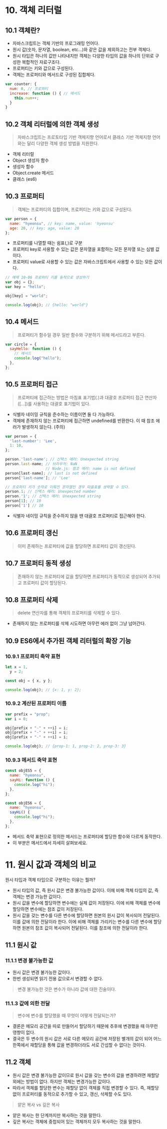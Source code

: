 # 10. 객체 리터럴

## 10.1 객체란?

- 자바스크립트는 객체 기반의 프로그래밍 언어다.
- 원시 값(숫자, 문자열, boolean, etc...)와 같은 값을 제외하고는 전부 객체다.
- 원시 타입은 하나의 값만 나타내지만 객체는 다양한 타입의 값을 하나의 단위로 구성한 복합적인 자료구조다.
- 프로퍼티는 키와 값으로 구성된다.
- 객체는 프로퍼티와 메서드로 구성된 집합체다.

```javascript
var counter: {
  num: 0, // 프로퍼티
  increase: function () { // 메서드
    this.num++;
  }
}
```

## 10.2 객체 리터럴에 의한 객체 생성

> 자바스크립트는 프로토타입 기반 객체지향 언어로서 클래스 기반 객체지향 언어와는 달리 다양한 객체 생성 방법을 지원한다.

- 객체 리터럴
- Object 생성자 함수
- 생성자 함수
- Object.create 메서드
- 클래스 (es6)

## 10.3 프로퍼티

> 객체는 프로퍼티의 집합이며, 프로퍼티는 키와 값으로 구성된다.

```javascript
var person = {
  name: "hyeonsu", // key: name, value: 'hyeonsu'
  age: 20, // key: age, value: 20
};
```

- 프로퍼티를 나열할 때는 쉼표(,)로 구분
- 프로퍼티 key로 사용할 수 있는 값은 문자열을 포함하는 모든 문자열 또는 심벌 값이다.
- 프로퍼티 value로 사용할 수 있는 값은 자바스크립트에서 사용할 수 있는 모든 값이다.

```javascript
// 예제 10-06 프로퍼티 키를 동적으로 생성하기
var obj = {};
var key = "hello";

obj[key] = "world";

console.log(obj); // {hello: "world"}
```

## 10.4 메서드

> 프로퍼티가 함수일 경우 일반 함수와 구분하기 위해 메서드라고 부른다.

```javascript
var circle = {
  sayHello: function () {
    // 메서드
    console.log("hello");
  },
};
```

## 10.5 프로퍼티 접근

> 프로퍼티에 접근하는 방법은 마침표 표기법(.)과 대괄호 프로퍼티 접근 연산자([...])를 사용하는 대괄호 표기법이 있다.

- 식별자 네이밍 규칙을 준수하는 이름이면 둘 다 가능하다.
- 객체에 존재하지 않는 프로퍼티에 접근하면 undefined를 반환한다. 이 때 참조 에러가 발생하지 않는다. (주의)

```javascript
var person = {
  'last-number': 'Lee',
  1: 10,
};

person.'last-name'; // 신택스 에러: Unexpected string
person.last-name; // 브라우저: NaN
                  // Node.js: 참조 에러: name is not defined
person[last-name]; // last is not defined
person['last-name']; // 'Lee'

// 프로퍼티 키가 숫자로 이뤄진 문자열인 경우 따옴표를 생략할 수 있다.
person.1; // 신택스 에러: Unexpected number
person.'1'; // 신택스 에러: Unexpected string
person[1]; // 10
person['1'] // 10
```

- 식별자 네이밍 규칙을 준수하지 않을 땐 대괄호 프로퍼티로 접근해야 한다.

## 10.6 프로퍼티 갱신

> 이미 존재하는 프로퍼티에 값을 할당하면 프로퍼티 값이 갱신된다.

## 10.7 프로퍼티 동적 생성

> 존재하지 않는 프로퍼티에 값을 할당하면 프로퍼티가 동적으로 생성되어 추가되고 프로퍼티 값이 할당된다.

## 10.8 프로퍼티 삭제

> delete 연산자를 통해 객체의 프로퍼티를 삭제할 수 있다.

- 존재하지 않는 프로퍼티를 삭제 시도하면 아무런 에러 없이 그냥 넘어간다.

## 10.9 ES6에서 추가된 객체 리터럴의 확장 기능

### 10.9.1 프로퍼티 축약 표현

```javascript
let x = 1,
  y = 2;

const obj = { x, y };

console.log(obj); // {x: 1, y: 2};
```

### 10.9.2 계산된 프로퍼티 이름

```javascript
var prefix = "prop";
var i = 0;

obj[prefix + "-" + ++i] = i;
obj[prefix + "-" + ++i] = i;
obj[prefix + "-" + ++i] = i;

console.log(obj); // {prop-1: 1, prop-2: 2, prop-3: 3}
```

### 10.9.3 메서드 축약 표현

```javascript
const objES5 = {
  name: "hyeonsu",
  sayHi: function () {
    console.log("hi");
  },
};

const objES6 = {
  name: "hyeonsu",
  sayHi() {
    console.log("hi");
  },
};
```

- 메서드 축약 표현으로 정의한 메서드는 프로퍼티에 할당한 함수와 다르게 동작한다.
- 이 부분은 메서드에서 자세히 살펴보세요.

# 11. 원시 값과 객체의 비교

원시 타입과 객체 타입으로 구분하는 이유는 뭘까?

- 원시 타입의 값, 즉 원시 값은 변경 불가능한 값이다. 이헤 비해 객체 타입의 값, 즉 객체는 변경 가능한 값이다.
- 원시 값을 변수에 할당하면 변수에는 실제 값이 저장된다. 이에 비해 객체를 변수에 할당하면 변수에는 참조 값이 저장된다.
- 원시 값을 갖는 변수를 다른 변수에 할당하면 원본의 원시 값이 복사되어 전달된다. 이를 값에 의한 전달이라 한다. 이에 비해 객체를 가리키는 변수를 다른 변수에 할당하면 원본의 참조 값이 복사되어 전달된다. 이를 참조에 의한 전달이라 한다.

## 11.1 원시 값

### 11.1.1 변경 불가능한 값

- 원시 값은 변경 불가능한 값이다.
- 한번 생성되면 읽기 전용 값으로서 변경할 수 없다.

> 변경 불가능한 것은 변수가 아니라 값에 대한 진술이다.

### 11.1.3 값에 의한 전달

> 변수에 변수를 할당했을 때 무엇이 어떻게 전달되는가?

- 결론은 메모리 공간을 따로 만들어서 할당하기 때문에 추후에 변경했을 때 아무런 영향이 없다.
- 결국은 두 변수의 원시 값은 서로 다른 메모리 공간에 저장된 별개의 값이 되어 어느 한쪽에서 재할당을 통해 값을 변경하더라도 서로 간섭할 수 없다는 것이다.

## 11.2 객체

- 원시 값은 변경 불가능한 값이므로 원시 값을 갖는 변수의 값을 변경하려면 재할당 외에는 방법이 없다. 하지만 객체는 변경가능한 값이다.
- 따라서 객체를 할당한 변수는 재할당 없이 객체를 직접 변경할 수 있다. 즉, 재할당 없이 프로퍼티를 동적으로 추가할 수 있고, 갱신, 삭제할 수도 있다.

> 얕은 복사 vs 깊은 복사

- 얕은 복사는 한 단계까지만 복사하는 것을 말한다.
- 깊은 복사는 객체에 중첩되어 있는 객체까지 모두 복사하는 것을 말한다.
